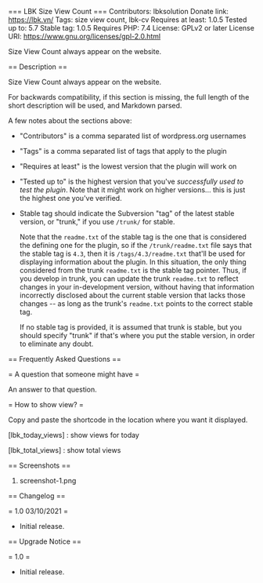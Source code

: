 === LBK Size View Count ===
Contributors: lbksolution
Donate link: https://lbk.vn/
Tags: size view count, lbk-cv
Requires at least: 1.0.5
Tested up to: 5.7
Stable tag: 1.0.5
Requires PHP: 7.4
License: GPLv2 or later
License URI: https://www.gnu.org/licenses/gpl-2.0.html

Size View Count always appear on the website.

== Description ==

Size View Count always appear on the website.

For backwards compatibility, if this section is missing, the full length of the short description will be used, and
Markdown parsed.

A few notes about the sections above:

*   "Contributors" is a comma separated list of wordpress.org usernames
*   "Tags" is a comma separated list of tags that apply to the plugin
*   "Requires at least" is the lowest version that the plugin will work on
*   "Tested up to" is the highest version that you've *successfully used to test the plugin*. Note that it might work on
higher versions... this is just the highest one you've verified.
*   Stable tag should indicate the Subversion "tag" of the latest stable version, or "trunk," if you use `/trunk/` for
stable.

    Note that the `readme.txt` of the stable tag is the one that is considered the defining one for the plugin, so
if the `/trunk/readme.txt` file says that the stable tag is `4.3`, then it is `/tags/4.3/readme.txt` that'll be used
for displaying information about the plugin.  In this situation, the only thing considered from the trunk `readme.txt`
is the stable tag pointer.  Thus, if you develop in trunk, you can update the trunk `readme.txt` to reflect changes in
your in-development version, without having that information incorrectly disclosed about the current stable version
that lacks those changes -- as long as the trunk's `readme.txt` points to the correct stable tag.

    If no stable tag is provided, it is assumed that trunk is stable, but you should specify "trunk" if that's where
you put the stable version, in order to eliminate any doubt.

== Frequently Asked Questions ==

= A question that someone might have =

An answer to that question.

= How to show view? =

Copy and paste the shortcode in the location where you want it displayed.

[lbk_today_views] : show views for today

[lbk_total_views] : show total views

== Screenshots ==

1. screenshot-1.png

== Changelog ==

= 1.0 03/10/2021 =
* Initial release.

== Upgrade Notice ==

= 1.0 =
* Initial release.